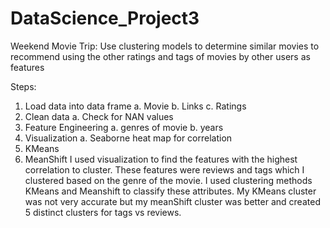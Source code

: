# DataScience_Project3
Weekend Movie Trip: Use clustering models to determine similar movies to recommend using the other ratings and tags of movies by other users as features

Steps:
1.	Load data into data frame
a.	Movie
b.	Links
c.	Ratings
2.	Clean data
a.	Check for NAN values
3.	Feature Engineering
a.	genres of movie
b.	years
4.	Visualization
a.	Seaborne heat map for correlation
5.	KMeans
6.	MeanShift
I used visualization to find the features with the highest correlation to cluster. 
These features were reviews and tags which I clustered based on the genre of the movie. 
I used clustering methods KMeans and Meanshift to classify these attributes. My KMeans 
cluster was not very accurate but my meanShift cluster was better and created 5 distinct clusters for tags vs reviews.
